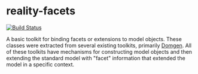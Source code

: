 # reality-facets

[![Build Status](https://secure.travis-ci.org/realityforge/reality-facets.png?branch=master)](http://travis-ci.org/realityforge/reality-facets)

A basic toolkit for binding facets or extensions to model objects. These classes
were extracted from several existing toolkits, primarily [Domgen](https://github.com/realityforge/domgen).
All of these toolkits have mechanisms for constructing model objects and then extending the standard
model with "facet" information that extended the model in a specific context.

